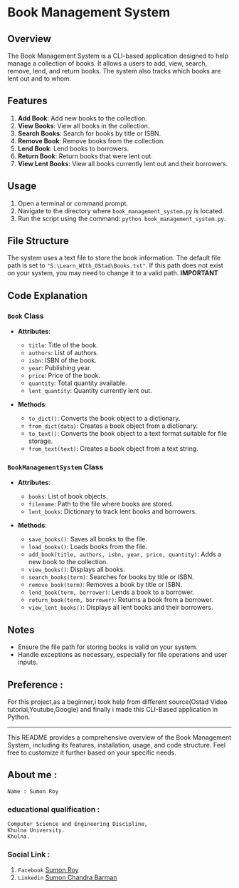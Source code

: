 
# Book Management System

## Overview

The Book Management System is a CLI-based application designed to help manage a collection of books. It allows a users to add, view, search, remove, lend, and return books. The system also tracks which books are lent out and to whom.

## Features

1. **Add Book**: Add new books to the collection.
2. **View Books**: View all books in the collection.
3. **Search Books**: Search for books by title or ISBN.
4. **Remove Book**: Remove books from the collection.
5. **Lend Book**: Lend books to borrowers.
6. **Return Book**: Return books that were lent out.
7. **View Lent Books**: View all books currently lent out and their borrowers.


## Usage

1. Open a terminal or command prompt.
2. Navigate to the directory where `book_management_system.py` is located.
3. Run the script using the command: `python book_management_system.py`.

## File Structure

The system uses a text file to store the book information. The default file path is set to `"S:\Learn_WIth_OStad\Books.txt"`. If this path does not exist on your system, you may need to change it to a valid path. **IMPORTANT**

## Code Explanation

### `Book` Class

- **Attributes**:
  - `title`: Title of the book.
  - `authors`: List of authors.
  - `isbn`: ISBN of the book.
  - `year`: Publishing year.
  - `price`: Price of the book.
  - `quantity`: Total quantity available.
  - `lent_quantity`: Quantity currently lent out.

- **Methods**:
  - `to_dict()`: Converts the book object to a dictionary.
  - `from_dict(data)`: Creates a book object from a dictionary.
  - `to_text()`: Converts the book object to a text format suitable for file storage.
  - `from_text(text)`: Creates a book object from a text string.

### `BookManagementSystem` Class

- **Attributes**:
  - `books`: List of book objects.
  - `filename`: Path to the file where books are stored.
  - `lent_books`: Dictionary to track lent books and borrowers.

- **Methods**:
  - `save_books()`: Saves all books to the file.
  - `load_books()`: Loads books from the file.
  - `add_book(title, authors, isbn, year, price, quantity)`: Adds a new book to the collection.
  - `view_books()`: Displays all books.
  - `search_books(term)`: Searches for books by title or ISBN.
  - `remove_book(term)`: Removes a book by title or ISBN.
  - `lend_book(term, borrower)`: Lends a book to a borrower.
  - `return_book(term, borrower)`: Returns a book from a borrower.
  - `view_lent_books()`: Displays all lent books and their borrowers.


## Notes

- Ensure the file path for storing books is valid on your system.
- Handle exceptions as necessary, especially for file operations and user inputs.

## Preference :

For this project,as a beginner,i took help from different source(Ostad Video tutorial,Youtube,Google)
and finally i made this CLI-Based application in Python.


---

This README provides a comprehensive overview of the Book Management System, including its features, installation, usage, and code structure. Feel free to customize it further based on your specific needs.


## About me :

```
Name : Sumon Roy
```
### educational qualification :
```
Computer Science and Engineering Discipline,
Khulna University.
Khulna.
```
### Social Link :

1. `Facebook` [Sumon Roy](https://www.facebook.com/sumonroysnr/)
2. `Linkedin` [Sumon Chandra Barman](https://www.linkedin.com/in/sumon-str/)